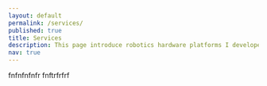 ```yaml
---
layout: default
permalink: /services/
published: true
title: Services
description: This page introduce robotics hardware platforms I developed for research in Ph.D. degree from 2017 to now.
nav: true
---
```




fnfnfnfnfr fnftrfrfrf


